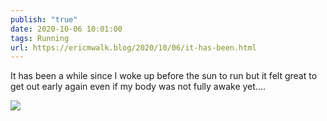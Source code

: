 ```yaml
---
publish: "true"
date: 2020-10-06 10:01:00
tags: Running
url: https://ericmwalk.blog/2020/10/06/it-has-been.html
---
```


It has been a while since I woke up before the sun to run but it felt great to get out early again even if my body was not fully awake yet....

![](https://ericmwalk.blog/uploads/2022/f36f5f8a25.jpg)